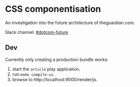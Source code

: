 # CSS componentisation

An investigation into the future architecture of theguardian.com.

Slack channel: [#dotcom-future](https://theguardian.slack.com/messages/C0JES5PEV)

## Dev

Currently only creating a production bundle works:

1. start the `article` play application.
2. run `make compile-ui`.
3. browse to http://localhost:9000/render/js.

